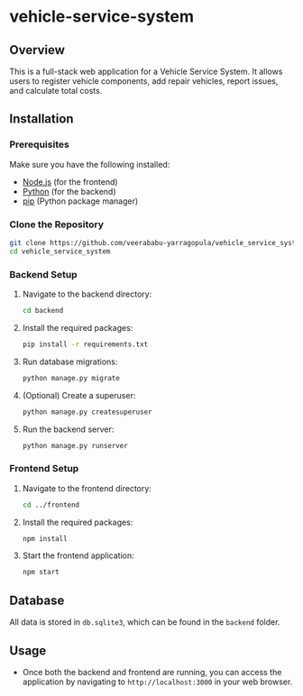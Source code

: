 # vehicle-service-system



## Overview
This is a full-stack web application for a Vehicle Service System. It allows users to register vehicle components, add repair vehicles, report issues, and calculate total costs.

## Installation

### Prerequisites
Make sure you have the following installed:
- [Node.js](https://nodejs.org/en/download/) (for the frontend)
- [Python](https://www.python.org/downloads/) (for the backend)
- [pip](https://pip.pypa.io/en/stable/) (Python package manager)

### Clone the Repository
```bash
git clone https://github.com/veerababu-yarragopula/vehicle_service_system.git
cd vehicle_service_system
```

### Backend Setup
1. Navigate to the backend directory:
   ```bash
   cd backend
   ```
2. Install the required packages:
   ```bash
   pip install -r requirements.txt
   ```
3. Run database migrations:
   ```bash
   python manage.py migrate
   ```
4. (Optional) Create a superuser:
   ```bash
   python manage.py createsuperuser
   ```
5. Run the backend server:
   ```bash
   python manage.py runserver
   ```

### Frontend Setup
1. Navigate to the frontend directory:
   ```bash
   cd ../frontend
   ```
2. Install the required packages:
   ```bash
   npm install
   ```
3. Start the frontend application:
   ```bash
   npm start
   ```

## Database
All data is stored in `db.sqlite3`, which can be found in the `backend` folder.

## Usage
- Once both the backend and frontend are running, you can access the application by navigating to `http://localhost:3000` in your web browser.
